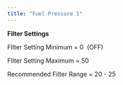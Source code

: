 ```yaml
---
title: "Fuel Pressure 1"
---
```




**Filter Settings**


FIlter Setting Minimum = 0&nbsp; (OFF)

FIlter Setting Maximum = 50&nbsp;

Recommended Filter Range = 20 - 25
